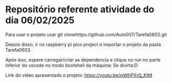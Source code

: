 # Repositório referente atividade do dia 06/02/2025

Para usar o projeto usar git clonehttps://github.com/Aulo007/Tarefa0602.git

Depois disso, ir no raspberry pi pico project e importar o projeto da pasta Tarefa0603.

Após isso, espere carregar/criar as dependencia e clique no run no parte inferior do vscode no modo bootshell da máquina: Se divirta:D

Link do vídeo apresentado o projeto: https://youtu.be/mWhPXrQ_KtM
